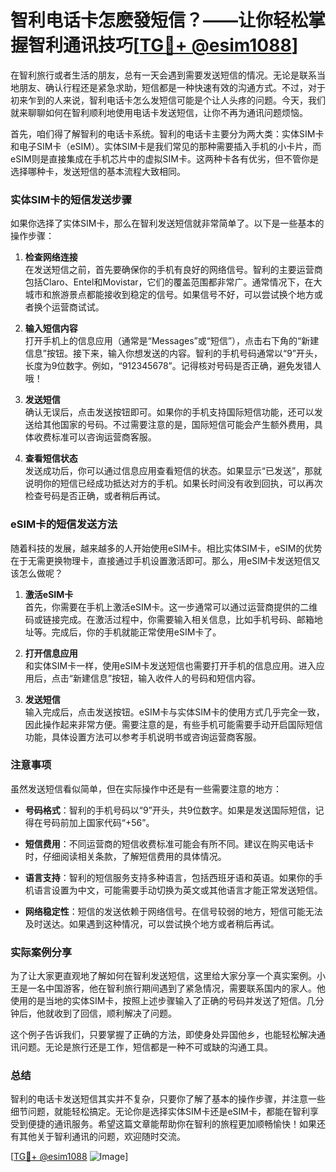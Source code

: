 # 智利电话卡怎麽發短信？——让你轻松掌握智利通讯技巧[[TG💪+ @esim1088](https://t.me/s/esim1088)]

在智利旅行或者生活的朋友，总有一天会遇到需要发送短信的情况。无论是联系当地朋友、确认行程还是紧急求助，短信都是一种快速有效的沟通方式。不过，对于初来乍到的人来说，智利电话卡怎么发短信可能是个让人头疼的问题。今天，我们就来聊聊如何在智利顺利地使用电话卡发送短信，让你不再为通讯问题烦恼。

首先，咱们得了解智利的电话卡系统。智利的电话卡主要分为两大类：实体SIM卡和电子SIM卡（eSIM）。实体SIM卡是我们常见的那种需要插入手机的小卡片，而eSIM则是直接集成在手机芯片中的虚拟SIM卡。这两种卡各有优劣，但不管你是选择哪种卡，发送短信的基本流程大致相同。

### 实体SIM卡的短信发送步骤

如果你选择了实体SIM卡，那么在智利发送短信就非常简单了。以下是一些基本的操作步骤：

1. **检查网络连接**  
   在发送短信之前，首先要确保你的手机有良好的网络信号。智利的主要运营商包括Claro、Entel和Movistar，它们的覆盖范围都非常广。通常情况下，在大城市和旅游景点都能接收到稳定的信号。如果信号不好，可以尝试换个地方或者换个运营商试试。

2. **输入短信内容**  
   打开手机上的信息应用（通常是“Messages”或“短信”），点击右下角的“新建信息”按钮。接下来，输入你想发送的内容。智利的手机号码通常以“9”开头，长度为9位数字。例如，“912345678”。记得核对号码是否正确，避免发错人哦！

3. **发送短信**  
   确认无误后，点击发送按钮即可。如果你的手机支持国际短信功能，还可以发送给其他国家的号码。不过需要注意的是，国际短信可能会产生额外费用，具体收费标准可以咨询运营商客服。

4. **查看短信状态**  
   发送成功后，你可以通过信息应用查看短信的状态。如果显示“已发送”，那就说明你的短信已经成功抵达对方的手机。如果长时间没有收到回执，可以再次检查号码是否正确，或者稍后再试。

### eSIM卡的短信发送方法

随着科技的发展，越来越多的人开始使用eSIM卡。相比实体SIM卡，eSIM的优势在于无需更换物理卡，直接通过手机设置激活即可。那么，用eSIM卡发送短信又该怎么做呢？

1. **激活eSIM卡**  
   首先，你需要在手机上激活eSIM卡。这一步通常可以通过运营商提供的二维码或链接完成。在激活过程中，你需要输入相关信息，比如手机号码、邮箱地址等。完成后，你的手机就能正常使用eSIM卡了。

2. **打开信息应用**  
   和实体SIM卡一样，使用eSIM卡发送短信也需要打开手机的信息应用。进入应用后，点击“新建信息”按钮，输入收件人的号码和短信内容。

3. **发送短信**  
   输入完成后，点击发送按钮。eSIM卡与实体SIM卡的使用方式几乎完全一致，因此操作起来非常方便。需要注意的是，有些手机可能需要手动开启国际短信功能，具体设置方法可以参考手机说明书或咨询运营商客服。

### 注意事项

虽然发送短信看似简单，但在实际操作中还是有一些需要注意的地方：

- **号码格式**：智利的手机号码以“9”开头，共9位数字。如果是发送国际短信，记得在号码前加上国家代码“+56”。
  
- **短信费用**：不同运营商的短信收费标准可能会有所不同。建议在购买电话卡时，仔细阅读相关条款，了解短信费用的具体情况。

- **语言支持**：智利的短信服务支持多种语言，包括西班牙语和英语。如果你的手机语言设置为中文，可能需要手动切换为英文或其他语言才能正常发送短信。

- **网络稳定性**：短信的发送依赖于网络信号。在信号较弱的地方，短信可能无法及时送达。如果遇到这种情况，可以尝试换个地方或者稍后再试。

### 实际案例分享

为了让大家更直观地了解如何在智利发送短信，这里给大家分享一个真实案例。小王是一名中国游客，他在智利旅行期间遇到了紧急情况，需要联系国内的家人。他使用的是当地的实体SIM卡，按照上述步骤输入了正确的号码并发送了短信。几分钟后，他就收到了回信，顺利解决了问题。

这个例子告诉我们，只要掌握了正确的方法，即使身处异国他乡，也能轻松解决通讯问题。无论是旅行还是工作，短信都是一种不可或缺的沟通工具。

### 总结

智利的电话卡发送短信其实并不复杂，只要你了解了基本的操作步骤，并注意一些细节问题，就能轻松搞定。无论你是选择实体SIM卡还是eSIM卡，都能在智利享受到便捷的通讯服务。希望这篇文章能帮助你在智利的旅程更加顺畅愉快！如果还有其他关于智利通讯的问题，欢迎随时交流。

[[TG💪+ @esim1088](https://t.me/s/esim1088) ![Image](https://i.postimg.cc/4NQfJmqS/Snipaste-2025-05-13-00-14-12.png)]